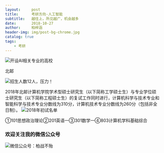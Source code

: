 ```yaml
---
layout:     post
title:      考研方向-人工智能
subtitle:   越往上，所见越广，机会越多
date:       2018-10-27
author:     柏梓涵
header-img: img/post-bg-chrome.jpg
catalog: true
tags:
    - 考研
---
```


![开设AI相关专业的高校](http://ww1.sinaimg.cn/large/006KCUaNgy1fxsfh75puqj30hs0wmtbm.jpg)

北邮
	
![招生人数12人，压力！](http://ww1.sinaimg.cn/large/006KCUaNgy1fxsg0yihaaj30jc05t3z2.jpg)

2018年北邮计算机学院学术型硕士研究生（以下简称工学硕士生）与专业学位硕士研究生（以下简称工程硕士生）的复试工作同时进行，计算机科学与技术专业和智能科学与技术专业分数线为310分，计算机技术专业分数线为260分（包括非全日制）。
![2018年初试名单](http://ww1.sinaimg.cn/large/006KCUaNgy1g0m1w6g4psj30ie0870v0.jpg)


①101思想政治理论②201英语一③301数学一④803计算机学科基础综合



### 欢迎关注我的微信公众号

![微信公众号：柏战不殆](http://upload-images.jianshu.io/upload_images/3990834-c91d28f8be4121e4.png?imageMogr2/auto-orient/strip%7CimageView2/2/w/1240)
